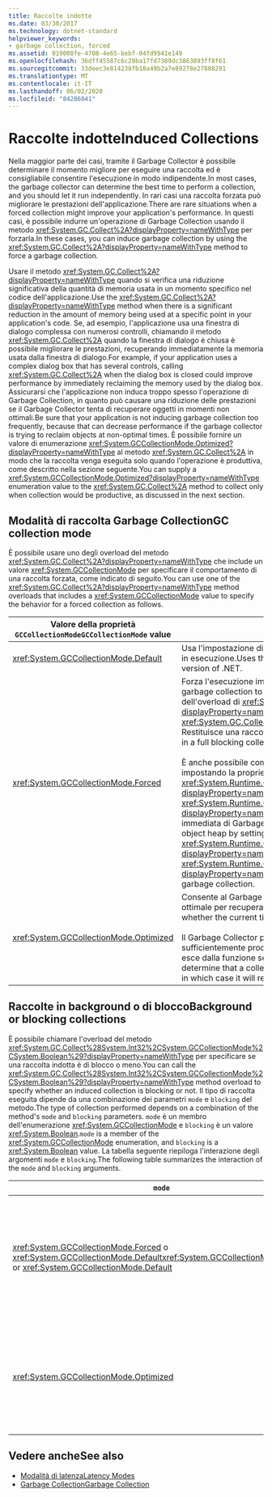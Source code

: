 ```yaml
---
title: Raccolte indotte
ms.date: 03/30/2017
ms.technology: dotnet-standard
helpviewer_keywords:
- garbage collection, forced
ms.assetid: 019008fe-4708-4e65-bebf-04fd9941e149
ms.openlocfilehash: 36dff45587c6c28ba17fd7389dc3863893ff8f61
ms.sourcegitcommit: 33deec3e814238fb18a49b2a7e89278e27888291
ms.translationtype: MT
ms.contentlocale: it-IT
ms.lasthandoff: 06/02/2020
ms.locfileid: "84286041"
---
```

# <a name="induced-collections"></a><span data-ttu-id="705a8-102">Raccolte indotte</span><span class="sxs-lookup"><span data-stu-id="705a8-102">Induced Collections</span></span>
<span data-ttu-id="705a8-103">Nella maggior parte dei casi, tramite il Garbage Collector è possibile determinare il momento migliore per eseguire una raccolta ed è consigliabile consentire l'esecuzione in modo indipendente.</span><span class="sxs-lookup"><span data-stu-id="705a8-103">In most cases, the garbage collector can determine the best time to perform a collection, and you should let it run independently.</span></span> <span data-ttu-id="705a8-104">In rari casi una raccolta forzata può migliorare le prestazioni dell'applicazione.</span><span class="sxs-lookup"><span data-stu-id="705a8-104">There are rare situations when a forced collection might improve your application's performance.</span></span> <span data-ttu-id="705a8-105">In questi casi, è possibile indurre un'operazione di Garbage Collection usando il metodo <xref:System.GC.Collect%2A?displayProperty=nameWithType> per forzarla.</span><span class="sxs-lookup"><span data-stu-id="705a8-105">In these cases, you can induce garbage collection by using the <xref:System.GC.Collect%2A?displayProperty=nameWithType> method to force a garbage collection.</span></span>  
  
 <span data-ttu-id="705a8-106">Usare il metodo <xref:System.GC.Collect%2A?displayProperty=nameWithType> quando si verifica una riduzione significativa della quantità di memoria usata in un momento specifico nel codice dell'applicazione.</span><span class="sxs-lookup"><span data-stu-id="705a8-106">Use the <xref:System.GC.Collect%2A?displayProperty=nameWithType> method when there is a significant reduction in the amount of memory being used at a specific point in your application's code.</span></span> <span data-ttu-id="705a8-107">Se, ad esempio, l'applicazione usa una finestra di dialogo complessa con numerosi controlli, chiamando il metodo <xref:System.GC.Collect%2A> quando la finestra di dialogo è chiusa è possibile migliorare le prestazioni, recuperando immediatamente la memoria usata dalla finestra di dialogo.</span><span class="sxs-lookup"><span data-stu-id="705a8-107">For example, if your application uses a complex dialog box that has several controls, calling <xref:System.GC.Collect%2A> when the dialog box is closed could improve performance by immediately reclaiming the memory used by the dialog box.</span></span> <span data-ttu-id="705a8-108">Assicurarsi che l'applicazione non induca troppo spesso l'operazione di Garbage Collection, in quanto può causare una riduzione delle prestazioni se il Garbage Collector tenta di recuperare oggetti in momenti non ottimali.</span><span class="sxs-lookup"><span data-stu-id="705a8-108">Be sure that your application is not inducing garbage collection too frequently, because that can decrease performance if the garbage collector is trying to reclaim objects at non-optimal times.</span></span> <span data-ttu-id="705a8-109">È possibile fornire un valore di enumerazione <xref:System.GCCollectionMode.Optimized?displayProperty=nameWithType> al metodo <xref:System.GC.Collect%2A> in modo che la raccolta venga eseguita solo quando l'operazione è produttiva, come descritto nella sezione seguente.</span><span class="sxs-lookup"><span data-stu-id="705a8-109">You can supply a <xref:System.GCCollectionMode.Optimized?displayProperty=nameWithType> enumeration value to the <xref:System.GC.Collect%2A> method to collect only when collection would be productive, as discussed in the next section.</span></span>  
  
## <a name="gc-collection-mode"></a><span data-ttu-id="705a8-110">Modalità di raccolta Garbage Collection</span><span class="sxs-lookup"><span data-stu-id="705a8-110">GC collection mode</span></span>  
 <span data-ttu-id="705a8-111">È possibile usare uno degli overload del metodo <xref:System.GC.Collect%2A?displayProperty=nameWithType> che include un valore <xref:System.GCCollectionMode> per specificare il comportamento di una raccolta forzata, come indicato di seguito.</span><span class="sxs-lookup"><span data-stu-id="705a8-111">You can use one of the <xref:System.GC.Collect%2A?displayProperty=nameWithType> method overloads that includes a <xref:System.GCCollectionMode> value to specify the behavior for a forced collection as follows.</span></span>  
  
|<span data-ttu-id="705a8-112">Valore della proprietà `GCCollectionMode`</span><span class="sxs-lookup"><span data-stu-id="705a8-112">`GCCollectionMode` value</span></span>|<span data-ttu-id="705a8-113">Descrizione</span><span class="sxs-lookup"><span data-stu-id="705a8-113">Description</span></span>|  
|------------------------------|-----------------|  
|<xref:System.GCCollectionMode.Default>|<span data-ttu-id="705a8-114">Usa l'impostazione di Garbage Collection predefinita per la versione di .NET in esecuzione.</span><span class="sxs-lookup"><span data-stu-id="705a8-114">Uses the default garbage collection setting for the running version of .NET.</span></span>|  
|<xref:System.GCCollectionMode.Forced>|<span data-ttu-id="705a8-115">Forza l'esecuzione immediata dell'operazione di Garbage Collection.</span><span class="sxs-lookup"><span data-stu-id="705a8-115">Forces garbage collection to occur immediately.</span></span> <span data-ttu-id="705a8-116">Equivale alla chiamata dell'overload di <xref:System.GC.Collect?displayProperty=nameWithType>.</span><span class="sxs-lookup"><span data-stu-id="705a8-116">This is equivalent to calling the <xref:System.GC.Collect?displayProperty=nameWithType> overload.</span></span> <span data-ttu-id="705a8-117">Restituisce una raccolta di blocco completa di tutte le generazioni.</span><span class="sxs-lookup"><span data-stu-id="705a8-117">It results in a full blocking collection of all generations.</span></span><br /><br /> <span data-ttu-id="705a8-118">È anche possibile compattare l'heap di oggetti di grandi dimensioni impostando la proprietà <xref:System.Runtime.GCSettings.LargeObjectHeapCompactionMode%2A?displayProperty=nameWithType> su <xref:System.Runtime.GCLargeObjectHeapCompactionMode.CompactOnce?displayProperty=nameWithType> prima di forzare una procedura completa immediata di Garbage Collection di blocco.</span><span class="sxs-lookup"><span data-stu-id="705a8-118">You can also compact the large object heap by setting the <xref:System.Runtime.GCSettings.LargeObjectHeapCompactionMode%2A?displayProperty=nameWithType> property to <xref:System.Runtime.GCLargeObjectHeapCompactionMode.CompactOnce?displayProperty=nameWithType> before forcing an immediate full blocking garbage collection.</span></span>|  
|<xref:System.GCCollectionMode.Optimized>|<span data-ttu-id="705a8-119">Consente al Garbage Collector di determinare se il momento corrente è ottimale per recuperare oggetti.</span><span class="sxs-lookup"><span data-stu-id="705a8-119">Enables the garbage collector to determine whether the current time is optimal to reclaim objects.</span></span><br /><br /> <span data-ttu-id="705a8-120">Il Garbage Collector può determinare che una raccolta non è sufficientemente produttiva per giustificarne l'esecuzione, nel qual caso esce dalla funzione senza recuperare oggetti.</span><span class="sxs-lookup"><span data-stu-id="705a8-120">The garbage collector could determine that a collection would not be productive enough to be justified, in which case it will return without reclaiming objects.</span></span>|  
  
## <a name="background-or-blocking-collections"></a><span data-ttu-id="705a8-121">Raccolte in background o di blocco</span><span class="sxs-lookup"><span data-stu-id="705a8-121">Background or blocking collections</span></span>  
 <span data-ttu-id="705a8-122">È possibile chiamare l'overload del metodo <xref:System.GC.Collect%28System.Int32%2CSystem.GCCollectionMode%2CSystem.Boolean%29?displayProperty=nameWithType> per specificare se una raccolta indotta è di blocco o meno.</span><span class="sxs-lookup"><span data-stu-id="705a8-122">You can call the <xref:System.GC.Collect%28System.Int32%2CSystem.GCCollectionMode%2CSystem.Boolean%29?displayProperty=nameWithType> method overload to specify whether an induced collection is blocking or not.</span></span> <span data-ttu-id="705a8-123">Il tipo di raccolta eseguita dipende da una combinazione dei parametri `mode` e `blocking` del metodo.</span><span class="sxs-lookup"><span data-stu-id="705a8-123">The type of collection performed depends on a combination of the method's `mode` and `blocking` parameters.</span></span> <span data-ttu-id="705a8-124">`mode` è un membro dell'enumerazione <xref:System.GCCollectionMode> e `blocking` è un valore <xref:System.Boolean>.</span><span class="sxs-lookup"><span data-stu-id="705a8-124">`mode` is a member of the <xref:System.GCCollectionMode> enumeration, and `blocking` is a <xref:System.Boolean> value.</span></span> <span data-ttu-id="705a8-125">La tabella seguente riepiloga l'interazione degli argomenti `mode` e `blocking`.</span><span class="sxs-lookup"><span data-stu-id="705a8-125">The following table summarizes the interaction of the `mode` and `blocking` arguments.</span></span>  
  
|`mode`|`blocking` = `true`|`blocking` = `false`|  
|------------|--------------------------|---------------------------|  
|<span data-ttu-id="705a8-126"><xref:System.GCCollectionMode.Forced> o <xref:System.GCCollectionMode.Default></span><span class="sxs-lookup"><span data-stu-id="705a8-126"><xref:System.GCCollectionMode.Forced> or <xref:System.GCCollectionMode.Default></span></span>|<span data-ttu-id="705a8-127">Viene eseguita una raccolta di blocco il prima possibile.</span><span class="sxs-lookup"><span data-stu-id="705a8-127">A blocking collection is performed as soon as possible.</span></span> <span data-ttu-id="705a8-128">Se è in corso una raccolta in background e il valore di generation è 0 o 1, il metodo <xref:System.GC.Collect%28System.Int32%2CSystem.GCCollectionMode%2CSystem.Boolean%29> attiva immediatamente una raccolta di blocco e restituisce un risultato al termine della raccolta.</span><span class="sxs-lookup"><span data-stu-id="705a8-128">If a background collection is in progress and generation is 0 or 1, the <xref:System.GC.Collect%28System.Int32%2CSystem.GCCollectionMode%2CSystem.Boolean%29> method immediately triggers a blocking collection and returns when the collection is finished.</span></span> <span data-ttu-id="705a8-129">Se è in corso una raccolta in background e il parametro `generation` è 2, il metodo attende fino a quando la raccolta in background non viene completata, attiva una raccolta di blocco di generazione 2 e quindi restituisce il risultato.</span><span class="sxs-lookup"><span data-stu-id="705a8-129">If a background collection is in progress and the `generation` parameter is 2, the method waits until the background collection is finished, triggers a blocking generation 2 collection, and then returns.</span></span>|<span data-ttu-id="705a8-130">Viene eseguita una raccolta il prima possibile.</span><span class="sxs-lookup"><span data-stu-id="705a8-130">A collection is performed as soon as possible.</span></span> <span data-ttu-id="705a8-131">Il metodo <xref:System.GC.Collect%28System.Int32%2CSystem.GCCollectionMode%2CSystem.Boolean%29> richiede una raccolta in background, la cui esecuzione non è comunque garantita. A seconda della situazione, può venire comunque eseguita una raccolta di blocco.</span><span class="sxs-lookup"><span data-stu-id="705a8-131">The <xref:System.GC.Collect%28System.Int32%2CSystem.GCCollectionMode%2CSystem.Boolean%29> method requests a background collection, but this is not guaranteed; depending on the circumstances, a blocking collection may still be performed.</span></span> <span data-ttu-id="705a8-132">Se è già in corso una raccolta in background, il metodo viene restituito immediatamente.</span><span class="sxs-lookup"><span data-stu-id="705a8-132">If a background collection is already in progress, the method returns immediately.</span></span>|  
|<xref:System.GCCollectionMode.Optimized>|<span data-ttu-id="705a8-133">Può venire eseguita una raccolta di blocco, a seconda dello stato del Garbage Collector e del parametro `generation`.</span><span class="sxs-lookup"><span data-stu-id="705a8-133">A blocking collection may be performed, depending on the state of the garbage collector and the `generation` parameter.</span></span> <span data-ttu-id="705a8-134">Il Garbage Collector tenta di garantire prestazioni ottimali.</span><span class="sxs-lookup"><span data-stu-id="705a8-134">The garbage collector tries to provide optimal performance.</span></span>|<span data-ttu-id="705a8-135">È possibile eseguire una raccolta, a seconda dello stato del Garbage Collector.</span><span class="sxs-lookup"><span data-stu-id="705a8-135">A collection may be performed, depending on the state of the garbage collector.</span></span> <span data-ttu-id="705a8-136">Il metodo <xref:System.GC.Collect%28System.Int32%2CSystem.GCCollectionMode%2CSystem.Boolean%29> richiede una raccolta in background, la cui esecuzione non è comunque garantita. A seconda della situazione, può venire comunque eseguita una raccolta di blocco.</span><span class="sxs-lookup"><span data-stu-id="705a8-136">The <xref:System.GC.Collect%28System.Int32%2CSystem.GCCollectionMode%2CSystem.Boolean%29> method requests a background collection, but this is not guaranteed; depending on the circumstances, a blocking collection may still be performed.</span></span> <span data-ttu-id="705a8-137">Il Garbage Collector tenta di garantire prestazioni ottimali.</span><span class="sxs-lookup"><span data-stu-id="705a8-137">The garbage collector tries to provide optimal performance.</span></span> <span data-ttu-id="705a8-138">Se è già in corso una raccolta in background, il metodo viene restituito immediatamente.</span><span class="sxs-lookup"><span data-stu-id="705a8-138">If a background collection is already in progress, the method returns immediately.</span></span>|  
  
## <a name="see-also"></a><span data-ttu-id="705a8-139">Vedere anche</span><span class="sxs-lookup"><span data-stu-id="705a8-139">See also</span></span>

- [<span data-ttu-id="705a8-140">Modalità di latenza</span><span class="sxs-lookup"><span data-stu-id="705a8-140">Latency Modes</span></span>](latency.md)
- [<span data-ttu-id="705a8-141">Garbage Collection</span><span class="sxs-lookup"><span data-stu-id="705a8-141">Garbage Collection</span></span>](index.md)
